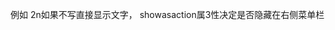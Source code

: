 

例如     <item android:id="@+id/menu_main_test" android:title="测试"
        android:icon="@android:drawable/arrow_down_float"
        android:orderInCategory="200" app:showAsAction="always" />
2n如果不写直接显示文字， showasaction属3性决定是否隐藏在右侧菜单栏


